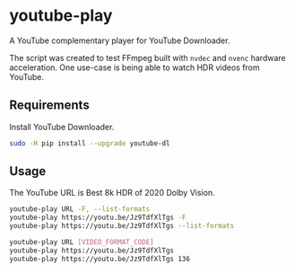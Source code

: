 # youtube-play
A YouTube complementary player for YouTube Downloader.

The script was created to test FFmpeg built with ```nvdec``` and ```nvenc``` hardware acceleration. One use-case is being able to watch HDR videos from YouTube.

## Requirements
Install YouTube Downloader.
```bash
sudo -H pip install --upgrade youtube-dl
```

## Usage
The YouTube URL is Best 8k HDR of 2020 Dolby Vision.
```bash
youtube-play URL -F, --list-formats
youtube-play https://youtu.be/Jz9TdfXlTgs -F
youtube-play https://youtu.be/Jz9TdfXlTgs --list-formats

youtube-play URL [VIDEO_FORMAT_CODE]
youtube-play https://youtu.be/Jz9TdfXlTgs
youtube-play https://youtu.be/Jz9TdfXlTgs 136
```